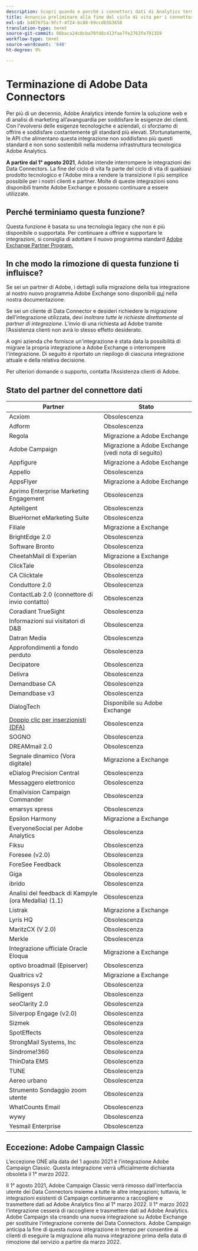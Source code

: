 ```yaml
---
description: Scopri quando e perché i connettori dati di Analytics termineranno.
title: Annuncio preliminare alla fine del ciclo di vita per i connettori dati di Analytics
exl-id: b407675a-9fcf-4f24-bc88-69ccdb5b3658
translation-type: tm+mt
source-git-commit: 06baca24c0cba70fd8c413fae7fe2763fe791359
workflow-type: tm+mt
source-wordcount: '648'
ht-degree: 9%

---
```


# Terminazione di Adobe Data Connectors

Per più di un decennio, Adobe Analytics intende fornire la soluzione web e di analisi di marketing all’avanguardia per soddisfare le esigenze dei clienti. Con l&#39;evolversi delle esigenze tecnologiche e aziendali, ci sforziamo di offrire e soddisfare costantemente gli standard più elevati.  Sfortunatamente, le API che alimentano questa integrazione non soddisfano più questi standard e non sono sostenibili nella moderna infrastruttura tecnologica Adobe Analytics.

**A partire dal 1° agosto 2021**, Adobe intende interrompere le integrazioni dei Data Connectors. La fine del ciclo di vita fa parte del ciclo di vita di qualsiasi prodotto tecnologico e l&#39;Adobe mira a rendere la transizione il più semplice possibile per i nostri clienti e partner. Molte di queste integrazioni sono disponibili tramite Adobe Exchange e possono continuare a essere utilizzate.

## Perché terminiamo questa funzione?

Questa funzione è basata su una tecnologia legacy che non è più disponibile o supportata. Per continuare a offrire e supportare le integrazioni, si consiglia di adottare il nuovo programma standard [Adobe Exchange Partner Program.](https://partners.adobe.com/exchangeprogram/experiencecloud)

## In che modo la rimozione di questa funzione ti influisce?

Se sei un partner di Adobe, i dettagli sulla migrazione della tua integrazione al nostro nuovo programma Adobe Exchange sono disponibili [qui](https://adobeexchangeec.zendesk.com/hc/en-us/articles/360003867071-Adobe-Analytics-Integration-Tools) nella nostra documentazione.

Se sei un cliente di Data Connector e desideri richiedere la migrazione dell’integrazione utilizzata, devi *inoltrare tutte le richieste direttamente al partner di integrazione*. L’invio di una richiesta ad Adobe tramite l’Assistenza clienti non avrà lo stesso effetto desiderato.

A ogni azienda che fornisce un&#39;integrazione è stata data la possibilità di migrare la propria integrazione a Adobe Exchange o interrompere l&#39;integrazione. Di seguito è riportato un riepilogo di ciascuna integrazione attuale e della relativa decisione.

Per ulteriori domande o supporto, contatta l’Assistenza clienti di Adobe.

## Stato del partner del connettore dati

| Partner | Stato |
| --- | --- |
| Acxiom | Obsolescenza |
| Adform | Obsolescenza |
| Regola | Migrazione a Adobe Exchange |
| Adobe Campaign | Migrazione a Adobe Exchange (vedi nota di seguito) |
| Appfigure | Migrazione a Adobe Exchange |
| Appello | Obsolescenza |
| AppsFlyer | Migrazione a Adobe Exchange |
| Aprimo Enterprise Marketing Engagement | Obsolescenza |
| Apteligent | Obsolescenza |
| BlueHornet eMarketing Suite | Obsolescenza |
| Filiale | Migrazione a Exchange |
| BrightEdge 2.0 | Obsolescenza |
| Software Bronto | Obsolescenza |
| CheetahMail di Experian | Migrazione a Exchange |
| ClickTale | Obsolescenza |
| CA Clicktale | Obsolescenza |
| Conduttore 2.0 | Obsolescenza |
| ContactLab 2.0 (connettore di invio contatto) | Obsolescenza |
| Coradiant TrueSight | Obsolescenza |
| Informazioni sui visitatori di D&amp;B | Obsolescenza |
| Datran Media | Obsolescenza |
| Approfondimenti a fondo perduto | Obsolescenza |
| Decipatore | Obsolescenza |
| Delivra | Obsolescenza |
| Demandbase CA | Obsolescenza |
| Demandbase v3 | Obsolescenza |
| DialogTech | Disponibile su Adobe Exchange |
| [Doppio clic per inserzionisti (DFA)](/help/import/data-connectors/dfa-data-connector-analytics/dfa-eol.md) | Obsolescenza |
| SOGNO | Obsolescenza |
| DREAMmail 2.0 | Obsolescenza |
| Segnale dinamico (Vora digitale) | Migrazione a Exchange |
| eDialog Precision Central | Obsolescenza |
| Messaggero elettronico | Obsolescenza |
| Emailvision Campaign Commander | Obsolescenza |
| emarsys xpress | Obsolescenza |
| Epsilon Harmony | Migrazione a Exchange |
| EveryoneSocial per Adobe Analytics | Obsolescenza |
| Fiksu | Obsolescenza |
| Foresee (v2.0) | Obsolescenza |
| ForeSee Feedback | Obsolescenza |
| Giga | Obsolescenza |
| ibrido | Obsolescenza |
| Analisi del feedback di Kampyle (ora Medallia) (1.1) | Obsolescenza |
| Listrak | Migrazione a Exchange |
| Lyris HQ | Obsolescenza |
| MaritzCX (V 2.0) | Obsolescenza |
| Merkle | Obsolescenza |
| Integrazione ufficiale Oracle Eloqua | Migrazione a Exchange |
| optivo broadmail (Episerver) | Obsolescenza |
| Qualtrics v2 | Migrazione a Exchange |
| Responsys 2.0 | Obsolescenza |
| Selligent | Obsolescenza |
| seoClarity 2.0 | Obsolescenza |
| Silverpop Engage (v2.0) | Obsolescenza |
| Sizmek | Obsolescenza |
| SpotEffects | Obsolescenza |
| StrongMail Systems, Inc | Obsolescenza |
| Sindrome!360 | Obsolescenza |
| ThinData EMS | Obsolescenza |
| TUNE | Obsolescenza |
| Aereo urbano | Obsolescenza |
| Strumento Sondaggio zoom utente | Obsolescenza |
| WhatCounts Email | Obsolescenza |
| wywy | Obsolescenza |
| Yesmail Enterprise | Obsolescenza |

## Eccezione: Adobe Campaign Classic

L’eccezione ONE alla data del 1 agosto 2021 è l’integrazione Adobe Campaign Classic. Questa integrazione verrà ufficialmente dichiarata obsoleta il 1° marzo 2022.

Il 1° agosto 2021, Adobe Campaign Classic verrà rimosso dall’interfaccia utente dei Data Connectors insieme a tutte le altre integrazioni; tuttavia, le integrazioni esistenti di Campaign continueranno a raccogliere e trasmettere dati ad Adobe Analytics fino al 1° marzo 2022. Il 1° marzo 2022 l’integrazione cesserà di raccogliere e trasmettere dati ad Adobe Analytics. Adobe Campaign sta creando una nuova integrazione su Adobe Exchange per sostituire l’integrazione corrente dei Data Connectors. Adobe Campaign anticipa la fine di questa nuova integrazione in tempo per consentire ai clienti di eseguire la migrazione alla nuova integrazione prima della data di rimozione dal servizio a partire da marzo 2022.